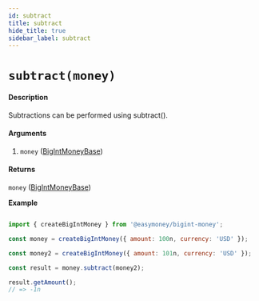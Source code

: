 ```yaml
---
id: subtract
title: subtract
hide_title: true
sidebar_label: subtract
---
```



# `subtract(money)`

#### Description

Subtractions can be performed using subtract().

#### Arguments

1. `money` ([BigIntMoneyBase](Description.md#bigintmoneybase))

#### Returns

`money` ([BigIntMoneyBase](Description.md#bigintmoneybase))


**Example**

```js

import { createBigIntMoney } from '@easymoney/bigint-money';

const money = createBigIntMoney({ amount: 100n, currency: 'USD' });

const money2 = createBigIntMoney({ amount: 101n, currency: 'USD' });

const result = money.subtract(money2);

result.getAmount();
// => -1n

```
